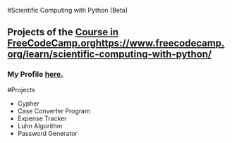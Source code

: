 #Scientific Computing with Python (Beta)
## Projects of the [Course in FreeCodeCamp.org](https://www.freecodecamp.org/learn/scientific-computing-with-python/)https://www.freecodecamp.org/learn/scientific-computing-with-python/
### My Profile [here.](https://www.freecodecamp.org/jdluisdev)
#Projects
  - Cypher
  - Case Converter Program
  - Expense Tracker
  - Luhn Algorithm
  - Password Generator
